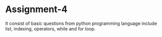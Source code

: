 # Assignment-4
It consist of basic questions from python programming language include list, indexing, operators, while and for loop.
